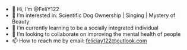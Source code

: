 - 👋 Hi, I’m @FeliY122
- 👀 I’m interested in: Scientific Dog Ownership | Singing | Mystery of Beauty
- 🌱 I’m currently learning to be a socially integrated individual
- 💞️ I’m looking to collaborate on improving the mental health of people
- 📫 How to reach me by email: feliciay122@outlook.com

<!---
FeliY122/FeliY122 is a ✨ special ✨ repository because its `README.md` (this file) appears on your GitHub profile.
You can click the Preview link to take a look at your changes.
--->
